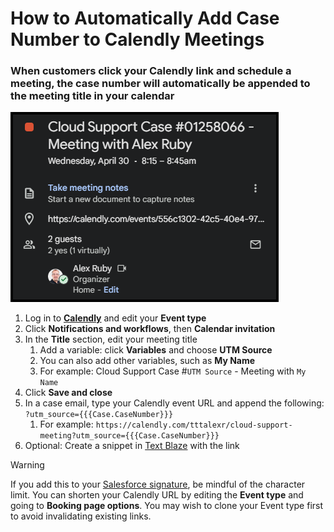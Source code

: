 # How to Automatically Add Case Number to Calendly Meetings
### When customers click your Calendly link and schedule a meeting, the case number will automatically be appended to the meeting title in your calendar
![](MeetingWithCaseNumber.png)
1. Log in to **[Calendly](https://calendly.com/event_types)** and edit your **Event type**
2. Click **Notifications and workflows**, then **Calendar invitation**
3. In the **Title** section, edit your meeting title
   1. Add a variable: click **Variables** and choose **UTM Source**
   2. You can also add other variables, such as **My Name**
   3. For example: Cloud Support Case #`UTM Source` - Meeting with `My Name`
4. Click **Save and close**
5. In a case email, type your Calendly event URL and append the following: `?utm_source={{{Case.CaseNumber}}}`
   1. For example: `https://calendly.com/tttalexr/cloud-support-meeting?utm_source={{{Case.CaseNumber}}}`
6. Optional: Create a snippet in [Text Blaze](https://blaze.today) with the link

> [!WARNING]
> If you add this to your [Salesforce signature](../signatures/README.md), be mindful of the character limit. You can shorten your Calendly URL by editing the **Event type** and going to **Booking page options**. You may wish to clone your Event type first to avoid invalidating existing links.